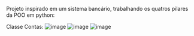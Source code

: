 Projeto inspirado em um sistema bancário, trabalhando os quatros pilares da POO em python:

Classe Contas:
![image](https://github.com/Macedo003/Sistema_Bancario/assets/124840692/a18758da-a692-4871-b48a-cdb9b1111b81)
![image](https://github.com/Macedo003/Sistema_Bancario/assets/124840692/1a13f636-581a-4544-a5e7-b2e3d827ef9b)
![image](https://github.com/Macedo003/Sistema_Bancario/assets/124840692/adf106e5-a352-4dbf-b89d-3f50a0d7d5a8)
